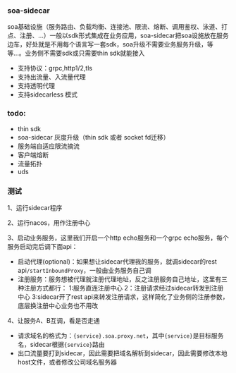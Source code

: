 ### soa-sidecar  
soa基础设施（服务路由、负载均衡、连接池、限流、熔断、调用鉴权、泳道、打点、注册、...）一般以sdk形式集成在业务应用，soa-sidecar把soa设施放在服务边车，好处就是不用每个语言写一套sdk，soa升级不需要业务服务升级，等等...。业务侧不需要sdk或只需要thin sdk就能接入  
  
- 支持协议：grpc,http1/2,tls  
- 支持出流量、入流量代理  
- 支持透明代理  
- 支持sidecarless 模式  
  
  
  
### todo:  
- thin sdk
- soa-sidecar 灰度升级（thin sdk 或者 socket fd迁移）  
- 服务端自适应限流摘流
- 客户端熔断
- 流量拓扑
- uds

### 测试
1、运行sidecar程序

2、运行nacos，用作注册中心

3、启动业务服务，这里我们开启一个http echo服务和一个grpc echo服务，每个服务启动完后调下面api：
- 启动代理(optional)：如果想让sidecar代理我的服务，就调sidecar的rest api`/startInboundProxy`，一般由业务服务自己调
- 注册服务：服务想被代理就注册代理地址，反之注册服务自己地址，这里有三种注册方式都行： 1:服务直连注册中心 2：注册请求经过sidecar转发到注册中心 3:sidecar开了rest api来转发注册请求，这样简化了业务侧的注册参数，底层换注册中心业务也不用改

4、让服务A、B互调，看是否走通
- 请求域名的格式为：`{service}.soa.proxy.net`，其中`{service}`是目标服务名，sidecar根据`{service}`路由
- 出口流量要打到sidecar，因此需要把域名解析到sidecar，因此需要修改本地host文件，或者修改公司域名服务器  